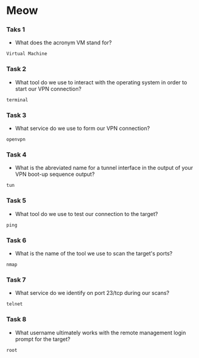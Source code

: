 # Meow
### Taks 1
- What does the acronym VM stand for?
```
Virtual Machine
```

### Task 2
- What tool do we use to interact with the operating system in order to start our VPN connection?
```
terminal
```
### Task 3
- What service do we use to form our VPN connection?
```
openvpn
```
### Task 4
- What is the abreviated name for a tunnel interface in the output of your VPN boot-up sequence output?
```
tun
```
### Task 5
- What tool do we use to test our connection to the target?
```
ping
```
### Task 6
- What is the name of the tool we use to scan the target's ports?
```
nmap
```
### Task 7
- What service do we identify on port 23/tcp during our scans?
```
telnet
```
### Task 8
- What username ultimately works with the remote management login prompt for the target?
```
root
```
